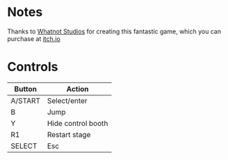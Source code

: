 # Notes

Thanks to [Whatnot Studios](https://jdmgames.itch.io/) for creating this fantastic game, which you can purchase at [itch.io](https://jdmgames.itch.io/)


# Controls

| Button  | Action             |
| ------- | ------------------ |
| A/START | Select/enter       |
| B       | Jump               |
| Y       | Hide control booth |
| R1      | Restart stage      |
| SELECT  | Esc                |


